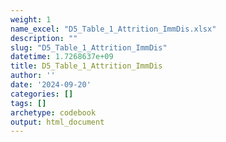 ```yaml
---
weight: 1
name_excel: "D5_Table_1_Attrition_ImmDis.xlsx"
description: ""
slug: "D5_Table_1_Attrition_ImmDis"
datetime: 1.7268637e+09
title: D5_Table_1_Attrition_ImmDis
author: ''
date: '2024-09-20'
categories: []
tags: []
archetype: codebook
output: html_document
---
```


<div class="tabcontent"></div>
